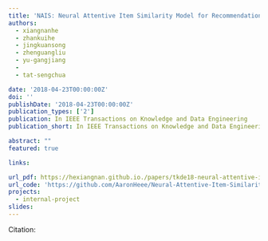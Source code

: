 ```yaml
---
title: 'NAIS: Neural Attentive Item Similarity Model for Recommendation'
authors:
  - xiangnanhe
  - zhankuihe
  - jingkuansong
  - zhenguangliu
  - yu-gangjiang
  - 
  - tat-sengchua

date: '2018-04-23T00:00:00Z'
doi: ''
publishDate: '2018-04-23T00:00:00Z'
publication_types: ['2']
publication: In IEEE Transactions on Knowledge and Data Engineering 
publication_short: In IEEE Transactions on Knowledge and Data Engineering 

abstract: ""
featured: true

links:

url_pdf: https://hexiangnan.github.io./papers/tkde18-neural-attentive-itemCF.pdf
url_code: 'https://github.com/AaronHeee/Neural-Attentive-Item-Similarity-Model'
projects:
  - internal-project
slides:
---
```




Citation:
